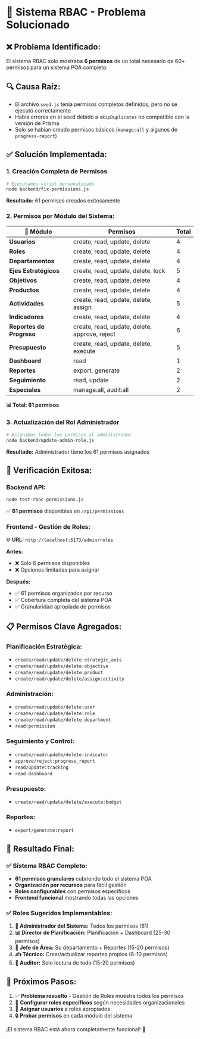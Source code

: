 # 🔧 Sistema RBAC - Problema Solucionado

## ❌ **Problema Identificado:**
El sistema RBAC solo mostraba **6 permisos** de un total necesario de 60+ permisos para un sistema POA completo.

## 🔍 **Causa Raíz:**
- El archivo `seed.js` tenía permisos completos definidos, pero no se ejecutó correctamente
- Había errores en el seed debido a `skipDuplicates` no compatible con la versión de Prisma
- Solo se habían creado permisos básicos (`manage:all` y algunos de `progress-report`)

## ✅ **Solución Implementada:**

### 1. **Creación Completa de Permisos**
```bash
# Ejecutamos script personalizado
node backend/fix-permissions.js
```
**Resultado:** 61 permisos creados exitosamente

### 2. **Permisos por Módulo del Sistema:**

| 📁 **Módulo** | **Permisos** | **Total** |
|--------------|-------------|-----------|
| **Usuarios** | create, read, update, delete | 4 |
| **Roles** | create, read, update, delete | 4 |
| **Departamentos** | create, read, update, delete | 4 |
| **Ejes Estratégicos** | create, read, update, delete, lock | 5 |
| **Objetivos** | create, read, update, delete | 4 |
| **Productos** | create, read, update, delete | 4 |
| **Actividades** | create, read, update, delete, assign | 5 |
| **Indicadores** | create, read, update, delete | 4 |
| **Reportes de Progreso** | create, read, update, delete, approve, reject | 6 |
| **Presupuesto** | create, read, update, delete, execute | 5 |
| **Dashboard** | read | 1 |
| **Reportes** | export, generate | 2 |
| **Seguimiento** | read, update | 2 |
| **Especiales** | manage:all, audit:all | 2 |

**📊 Total: 61 permisos**

### 3. **Actualización del Rol Administrador**
```bash
# Asignamos todos los permisos al administrador
node backend/update-admin-role.js
```
**Resultado:** Administrador tiene los 61 permisos asignados

## 🧪 **Verificación Exitosa:**

### Backend API:
```bash
node test-rbac-permissions.js
```
✅ **61 permisos** disponibles en `/api/permissions`

### Frontend - Gestión de Roles:
🌐 **URL:** `http://localhost:5173/admin/roles`

**Antes:**
- ❌ Solo 6 permisos disponibles
- ❌ Opciones limitadas para asignar

**Después:**
- ✅ 61 permisos organizados por recurso
- ✅ Cobertura completa del sistema POA
- ✅ Granularidad apropiada de permisos

## 📋 **Permisos Clave Agregados:**

### Planificación Estratégica:
- `create/read/update/delete:strategic_axis`
- `create/read/update/delete:objective`  
- `create/read/update/delete:product`
- `create/read/update/delete/assign:activity`

### Administración:
- `create/read/update/delete:user`
- `create/read/update/delete:role`
- `create/read/update/delete:department`
- `read:permission`

### Seguimiento y Control:
- `create/read/update/delete:indicator`
- `approve/reject:progress_report`
- `read/update:tracking`
- `read:dashboard`

### Presupuesto:
- `create/read/update/delete/execute:budget`

### Reportes:
- `export/generate:report`

## 🎯 **Resultado Final:**

### ✅ **Sistema RBAC Completo:**
- **61 permisos granulares** cubriendo todo el sistema POA
- **Organización por recursos** para fácil gestión
- **Roles configurables** con permisos específicos
- **Frontend funcional** mostrando todas las opciones

### ✅ **Roles Sugeridos Implementables:**

1. **👑 Administrador del Sistema:** Todos los permisos (61)
2. **📊 Director de Planificación:** Planificación + Dashboard (25-30 permisos)
3. **👥 Jefe de Área:** Su departamento + Reportes (15-20 permisos)
4. **✍️ Técnico:** Crear/actualizar reportes propios (8-10 permisos)
5. **👀 Auditor:** Solo lectura de todo (15-20 permisos)

## 🚀 **Próximos Pasos:**
1. ✅ **Problema resuelto** - Gestión de Roles muestra todos los permisos
2. 🔄 **Configurar roles específicos** según necesidades organizacionales
3. 👥 **Asignar usuarios** a roles apropiados
4. 🔒 **Probar permisos** en cada módulo del sistema

¡El sistema RBAC está ahora completamente funcional! 🎉
